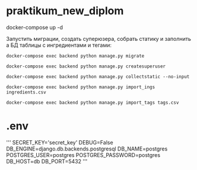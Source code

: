 # praktikum_new_diplom
docker-compose up -d

Запустить миграции, создать суперюзера, собрать статику и заполнить а БД таблицы с ингредиентами и тегами:
```
docker-compose exec backend python manage.py migrate

docker-compose exec backend python manage.py createsuperuser

docker-compose exec backend python manage.py collectstatic --no-input 

docker-compose exec backend python manage.py import_ings ingredients.csv

docker-compose exec backend python manage.py import_tags tags.csv
```
# .env
'''
SECRET_KEY='secret_key'
DEBUG=False 
DB_ENGINE=django.db.backends.postgresql
DB_NAME=postgres
POSTGRES_USER=postgres
POSTGRES_PASSWORD=postgres
DB_HOST=db
DB_PORT=5432
'''